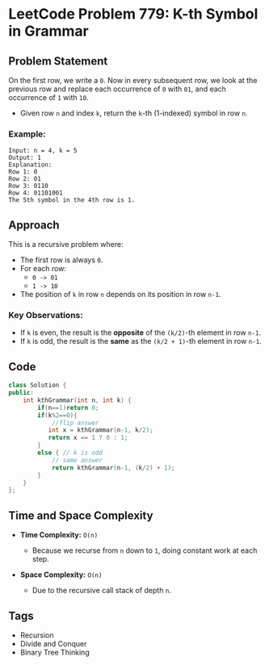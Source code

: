 # LeetCode Problem 779: K-th Symbol in Grammar

## Problem Statement

On the first row, we write a `0`. Now in every subsequent row, we look at the previous row and replace each occurrence of `0` with `01`, and each occurrence of `1` with `10`.

- Given row `n` and index `k`, return the `k`-th (1-indexed) symbol in row `n`.

### Example:

```
Input: n = 4, k = 5
Output: 1
Explanation:
Row 1: 0
Row 2: 01
Row 3: 0110
Row 4: 01101001
The 5th symbol in the 4th row is 1.
```

## Approach

This is a recursive problem where:
- The first row is always `0`.
- For each row:
  - `0 -> 01`
  - `1 -> 10`
- The position of `k` in row `n` depends on its position in row `n-1`.

### Key Observations:
- If `k` is even, the result is the **opposite** of the `(k/2)`-th element in row `n-1`.
- If `k` is odd, the result is the **same** as the `(k/2 + 1)`-th element in row `n-1`.

## Code

```cpp
class Solution {
public:
    int kthGrammar(int n, int k) {
        if(n==1)return 0;
        if(k%2==0){
            //flip answer
           int x = kthGrammar(n-1, k/2);
           return x == 1 ? 0 : 1;
        }
        else { // k is odd
            // same answer
            return kthGrammar(n-1, (k/2) + 1);
        }
    }
};
```

## Time and Space Complexity

- **Time Complexity:** `O(n)`  
  - Because we recurse from `n` down to `1`, doing constant work at each step.

- **Space Complexity:** `O(n)`  
  - Due to the recursive call stack of depth `n`.

## Tags

- Recursion
- Divide and Conquer
- Binary Tree Thinking
